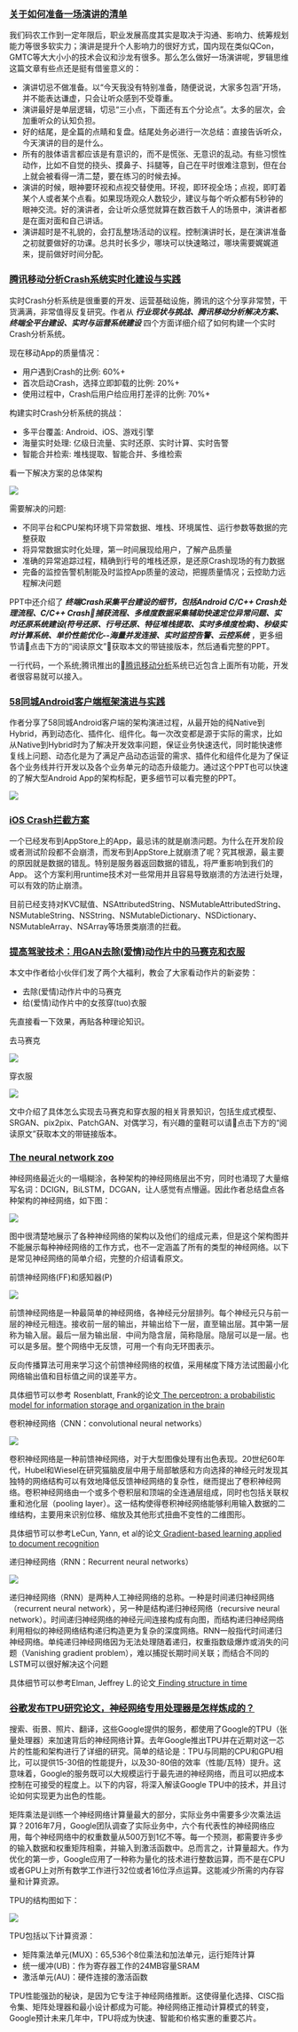 ### [关于如何准备一场演讲的清单](http://mp.weixin.qq.com/s/vExnnBm3rPp-8iapjt5cFw)

我们码农工作到一定年限后，职业发展高度其实是取决于沟通、影响力、统筹规划能力等很多软实力；演讲是提升个人影响力的很好方式，国内现在类似QCon，GMTC等大大小小的技术会议和沙龙有很多。那么怎么做好一场演讲呢，罗辑思维这篇文章有些点还是挺有借鉴意义的：

- 演讲切忌不做准备。以“今天我没有特别准备，随便说说，大家多包涵”开场，并不能表达谦虚，只会让听众感到不受尊重。
- 演讲最好是单层逻辑，切忌“三小点，下面还有五个分论点”。太多的层次，会加重听众的认知负担。
- 好的结尾，是全篇的点睛和复盘。结尾处务必进行一次总结：直接告诉听众，今天演讲的目的是什么。
- 所有的肢体语言都应该是有意识的，而不是慌张、无意识的乱动。有些习惯性动作，比如不自觉的挠头、摸鼻子、抖腿等，自己在平时很难注意到，但在台上就会被看得一清二楚，要在练习的时候去掉。
- 演讲的时候，眼神要环视和点视交替使用。环视，即环视全场；点视，即盯着某个人或者某个点看。如果现场观众人数较少，建议与每个听众都有5秒钟的眼神交流。好的演讲者，会让听众感觉就算在数百数千人的场景中，演讲者都是在面对面和自己讲话。
- 演讲超时是不礼貌的，会打乱整场活动的议程。控制演讲时长，是在演讲准备之初就要做好的功课。总共时长多少，哪块可以快速略过，哪块需要娓娓道来，提前做好时间分配。

### [腾讯移动分析Crash系统实时化建设与实践](http://ppt.geekbang.org/slide/show/874)

实时Crash分析系统是很重要的开发、运营基础设施，腾讯的这个分享非常赞，干货满满，非常值得反复研究。作者从 ***行业现状与挑战、腾讯移动分析解决方案、终端全平台建设、实时与运营系统建设*** 四个方面详细介绍了如何构建一个实时Crash分析系统。

现在移动App的质量情况：
- 用户遇到Crash的比例: 60%+
- 首次启动Crash，选择立即卸载的比例: 20%+
- 使用过程中，Crash后用户给应用打差评的比例: 70%+

构建实时Crash分析系统的挑战：
- 多平台覆盖: Android、iOS、游戏引擎
- 海量实时处理: 亿级日流量、实时还原、实时计算、实时告警
- 智能合并检索: 堆栈提取、智能合并、多维检索

看一下解决方案的总体架构

![](./Images/wk3/3.png)

需要解决的问题:
- 不同平台和CPU架构环境下异常数据、堆栈、环境属性、运行参数等数据的完整获取
- 将异常数据实时化处理，第一时间展现给用户，了解产品质量
- 准确的异常追踪过程，精确到行号的堆栈还原，是还原Crash现场的有力数据
- 完备的监控告警机制能及时监控App质量的波动，把握质量情况；云控助力远程解决问题

PPT中还介绍了 ***终端Crash采集平台建设的细节，包括Android C/C++ Crash处理流程、C/C++ Crash捕获流程、多维度数据采集辅助快速定位异常问题、实时还原系统建设(符号还原、行号还原、特征堆栈提取、实时多维度检索)、秒级实时计算系统、单价性能优化--海量并发连接、实时监控告警、云控系统*** ，更多细节请点击下方的“阅读原文”获取本文的带链接版本，然后通看完整的PPT。

一行代码，一个系统;腾讯推出的[腾讯移动分析](http://mta.qq.com/mta/)系统已近包含上面所有功能，开发者很容易就可以接入。

### [58同城Android客户端框架演进与实践](http://ppt.geekbang.org/slide/show/855)

作者分享了58同城Android客户端的架构演进过程，从最开始的纯Native到Hybrid，再到动态化、插件化、组件化。每一次改变都是源于实际的需求，比如从Native到Hybrid时为了解决开发效率问题，保证业务快速迭代，同时能快速修复线上问题、动态化是为了满足产品动态运营的需求、插件化和组件化是为了保证各个业务线并行开发以及各个业务单元的动态升级能力。通过这个PPT也可以快速的了解大型Android App的架构标配，更多细节可以看完整的PPT。

![](./Images/wk3/9.png)

### [iOS Crash拦截方案](https://github.com/chenfanfang/AvoidCrash)

一个已经发布到AppStore上的App，最忌讳的就是崩溃问题。为什么在开发阶段或者测试阶段都不会崩溃，而发布到AppStore上就崩溃了呢？究其根源，最主要的原因就是数据的错乱。特别是服务器返回数据的错乱，将严重影响到我们的App。
这个方案利用runtime技术对一些常用并且容易导致崩溃的方法进行处理，可以有效的防止崩溃。

目前已经支持对KVC赋值、NSAttributedString、NSMutableAttributedString、NSMutableString、NSString、NSMutableDictionary、NSDictionary、NSMutableArray、NSArray等场景类崩溃的拦截。

### [提高驾驶技术：用GAN去除(爱情)动作片中的马赛克和衣服](https://zhuanlan.zhihu.com/p/27199954)

本文中作者给小伙伴们发了两个大福利，教会了大家看动作片的新姿势：
- 去除(爱情)动作片中的马赛克
- 给(爱情)动作片中的女孩穿(tuo)衣服

先直接看一下效果，再贴各种理论知识。

去马赛克

![](./Images/wk3/11.png)

穿衣服

![](./Images/wk3/12.jpg)

文中介绍了具体怎么实现去马赛克和穿衣服的相关背景知识，包括生成式模型、SRGAN、pix2pix、PatchGAN、对偶学习，有兴趣的童鞋可以请点击下方的“阅读原文”获取本文的带链接版本。

### [The neural network zoo](http://www.asimovinstitute.org/neural-network-zoo/)

神经网络最近火的一塌糊涂，各种架构的神经网络层出不穷，同时也涌现了大量缩写名词：DCIGN，BiLSTM，DCGAN，让人感觉有点懵逼。因此作者总结盘点各种架构的神经网络，如下图：

![](./Images/wk3/4.png)

图中很清楚地展示了各种神经网络的架构以及他们的组成元素，但是这个架构图并不能展示每种神经网络的工作方式，也不一定涵盖了所有的类型的神经网络。以下是常见神经网络的简单介绍，完整的介绍请看原文。

前馈神经网络(FF)和感知器(P)

![](./Images/wk3/5.png)

前馈神经网络是一种最简单的神经网络，各神经元分层排列。每个神经元只与前一层的神经元相连。接收前一层的输出，并输出给下一层，直至输出层。其中第一层称为输入层。最后一层为输出层．中间为隐含层，简称隐层。隐层可以是一层。也可以是多层。整个网络中无反馈，可用一个有向无环图表示。

反向传播算法可用来学习这个前馈神经网络的权值，采用梯度下降方法试图最小化网络输出值和目标值之间的误差平方。

具体细节可以参考 Rosenblatt, Frank的论文[ The perceptron: a probabilistic model for information storage and organization in the brain ](http://www.ling.upenn.edu/courses/cogs501/Rosenblatt1958.pdf)

卷积神经网络（CNN：convolutional neural networks）

![](./Images/wk3/7.png)

卷积神经网络是一种前馈神经网络，对于大型图像处理有出色表现。20世纪60年代，Hubel和Wiesel在研究猫脑皮层中用于局部敏感和方向选择的神经元时发现其独特的网络结构可以有效地降低反馈神经网络的复杂性，继而提出了卷积神经网络。卷积神经网络由一个或多个卷积层和顶端的全连通层组成，同时也包括关联权重和池化层（pooling layer）。这一结构使得卷积神经网络能够利用输入数据的二维结构，主要用来识别位移、缩放及其他形式扭曲不变性的二维图形。

具体细节可以参考LeCun, Yann, et al的论文[ Gradient-based learning applied to document recognition ](http://yann.lecun.com/exdb/publis/pdf/lecun-98.pdf)

递归神经网络（RNN：Recurrent neural networks）

![](./Images/wk3/8.png)

递归神经网络（RNN）是两种人工神经网络的总称。一种是时间递归神经网络（recurrent neural network），另一种是结构递归神经网络（recursive neural network）。时间递归神经网络的神经元间连接构成有向图，而结构递归神经网络利用相似的神经网络结构递归构造更为复杂的深度网络。RNN一般指代时间递归神经网络。单纯递归神经网络因为无法处理随着递归，权重指数级爆炸或消失的问题（Vanishing gradient problem），难以捕捉长期时间关联；而结合不同的LSTM可以很好解决这个问题

具体细节可以参考Elman, Jeffrey L.的论文[ Finding structure in time ](https://crl.ucsd.edu/~elman/Papers/fsit.pdf)

### [谷歌发布TPU研究论文，神经网络专用处理器是怎样炼成的？](https://zhuanlan.zhihu.com/p/26198901)

搜索、街景、照片、翻译，这些Google提供的服务，都使用了Google的TPU（张量处理器）来加速背后的神经网络计算。去年Google推出TPU并在近期对这一芯片的性能和架构进行了详细的研究。简单的结论是：TPU与同期的CPU和GPU相比，可以提供15-30倍的性能提升，以及30-80倍的效率（性能/瓦特）提升。这意味着，Google的服务既可以大规模运行于最先进的神经网络，而且可以把成本控制在可接受的程度上。以下的内容，将深入解读Google TPU中的技术，并且讨论如何实现更为出色的性能。

矩阵乘法是训练一个神经网络计算量最大的部分，实际业务中需要多少次乘法运算？2016年7月，Google团队调查了实际业务中，六个有代表性的神经网络应用，每个神经网络中的权重数量从500万到1亿不等。每一个预测，都需要许多步的输入数据和权重矩阵相乘，并输入到激活函数中。总而言之，计算量超大。作为优化的第一步，Google应用了一种称为量化的技术进行整数运算，而不是在CPU或者GPU上对所有数学工作进行32位或者16位浮点运算。这能减少所需的内存容量和计算资源。

TPU的结构图如下：

![](./Images/wk3/10.png)

TPU包括以下计算资源：
- 矩阵乘法单元(MUX)：65,536个8位乘法和加法单元，运行矩阵计算
- 统一缓冲(UB)：作为寄存器工作的24MB容量SRAM
- 激活单元(AU)：硬件连接的激活函数

TPU性能强劲的秘诀，是因为它专注于神经网络推断。这使得量化选择、CISC指令集、矩阵处理器和最小设计都成为可能。神经网络正推动计算模式的转变，Google预计未来几年中，TPU将成为快速、智能和价格实惠的重要芯片。